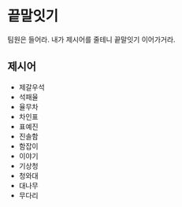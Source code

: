 # 끝말잇기
팀원은 들어라. 내가 제시어를 줄테니 끝말잇기 이어가거라.

## 제시어
- 제갈우석
- 석패율
- 율무차
- 차인표
- 표예진
- 진솔함
- 함잡이
- 이야기
- 기상청
- 청와대
- 대나무
- 무다리